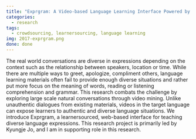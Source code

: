 ```yaml
---
title: "Exprgram: A Video-based Language Learning Interface Powered by Learnersourced Video Annotations"
categories:
  - research
tags:
  - crowdsourcing, learnersourcing, language learning
img: 2017-exprgram.png
done: done
---
```

The real world conversations are diverse in expressions depending on the context such as the relationship between speakers, location or time. While there are multiple ways to greet, apologize, compliment others, language learning materials often fail to provide enough diverse situations and rather put more focus on the meaning of words, reading or listening comprehension and grammar. This research combats the challenge by exploring large scale natural conversations through video mining. Unlike unauthentic dialogues from existing materials, videos in the target language can expose learners to authentic and diverse language situations. We introduce Exprgram, a learnersourced, web-based interface for teaching diverse language expressions. This research project is primarily led by Kyungje Jo, and I am in supporting role in this research.
